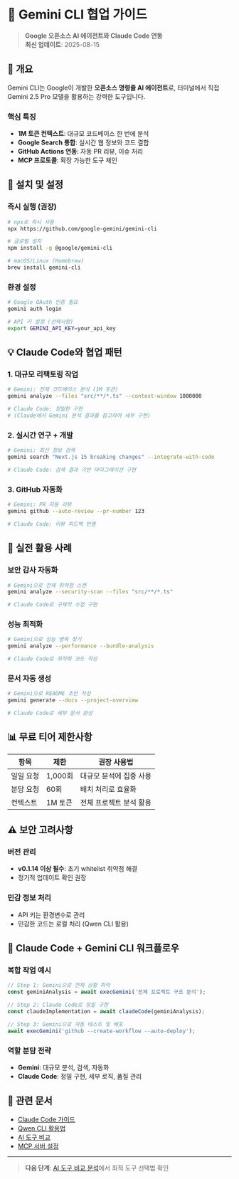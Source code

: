 # 🌟 Gemini CLI 협업 가이드

> **Google 오픈소스 AI 에이전트와 Claude Code 연동**  
> **최신 업데이트**: 2025-08-15

## 📌 개요

Gemini CLI는 Google이 개발한 **오픈소스 명령줄 AI 에이전트**로, 터미널에서 직접 Gemini 2.5 Pro 모델을 활용하는 강력한 도구입니다.

### 핵심 특징

- **1M 토큰 컨텍스트**: 대규모 코드베이스 한 번에 분석
- **Google Search 통합**: 실시간 웹 정보와 코드 결합
- **GitHub Actions 연동**: 자동 PR 리뷰, 이슈 처리
- **MCP 프로토콜**: 확장 가능한 도구 체인

## 🚀 설치 및 설정

### 즉시 실행 (권장)

```bash
# npx로 즉시 사용
npx https://github.com/google-gemini/gemini-cli

# 글로벌 설치
npm install -g @google/gemini-cli

# macOS/Linux (Homebrew)
brew install gemini-cli
```

### 환경 설정

```bash
# Google OAuth 인증 필요
gemini auth login

# API 키 설정 (선택사항)
export GEMINI_API_KEY=your_api_key
```

## 💡 Claude Code와 협업 패턴

### 1. 대규모 리팩토링 작업

```bash
# Gemini: 전체 코드베이스 분석 (1M 토큰)
gemini analyze --files "src/**/*.ts" --context-window 1000000

# Claude Code: 정밀한 구현
# (Claude에서 Gemini 분석 결과를 참고하여 세부 구현)
```

### 2. 실시간 연구 + 개발

```bash
# Gemini: 최신 정보 검색
gemini search "Next.js 15 breaking changes" --integrate-with-code

# Claude Code: 검색 결과 기반 마이그레이션 구현
```

### 3. GitHub 자동화

```bash
# Gemini: PR 자동 리뷰
gemini github --auto-review --pr-number 123

# Claude Code: 리뷰 피드백 반영
```

## 🔧 실전 활용 사례

### 보안 감사 자동화

```bash
# Gemini으로 전체 취약점 스캔
gemini analyze --security-scan --files "src/**/*.ts"

# Claude Code로 구체적 수정 구현
```

### 성능 최적화

```bash
# Gemini으로 성능 병목 찾기
gemini analyze --performance --bundle-analysis

# Claude Code로 최적화 코드 작성
```

### 문서 자동 생성

```bash
# Gemini으로 README 초안 작성
gemini generate --docs --project-overview

# Claude Code로 세부 문서 완성
```

## 📊 무료 티어 제한사항

| 항목      | 제한    | 권장 사용법             |
| --------- | ------- | ----------------------- |
| 일일 요청 | 1,000회 | 대규모 분석에 집중 사용 |
| 분당 요청 | 60회    | 배치 처리로 효율화      |
| 컨텍스트  | 1M 토큰 | 전체 프로젝트 분석 활용 |

## ⚠️ 보안 고려사항

### 버전 관리

- **v0.1.14 이상 필수**: 초기 whitelist 취약점 해결
- 정기적 업데이트 확인 권장

### 민감 정보 처리

- API 키는 환경변수로 관리
- 민감한 코드는 로컬 처리 (Qwen CLI 활용)

## 🤝 Claude Code + Gemini CLI 워크플로우

### 복합 작업 예시

```typescript
// Step 1: Gemini으로 전체 상황 파악
const geminiAnalysis = await execGemini('전체 프로젝트 구조 분석');

// Step 2: Claude Code로 정밀 구현
const claudeImplementation = await claudeCode(geminiAnalysis);

// Step 3: Gemini으로 자동 테스트 및 배포
await execGemini('github --create-workflow --auto-deploy');
```

### 역할 분담 전략

- **Gemini**: 대규모 분석, 검색, 자동화
- **Claude Code**: 정밀 구현, 세부 로직, 품질 관리

## 🔗 관련 문서

- [Claude Code 가이드](../claude/sub-agents-comprehensive-guide.md)
- [Qwen CLI 활용법](./qwen-cli-guide.md)
- [AI 도구 비교](./ai-tools-comparison.md)
- [MCP 서버 설정](../MCP-SETUP-GUIDE.md)

---

> **다음 단계**: [AI 도구 비교 분석](./ai-tools-comparison.md)에서 최적 도구 선택법 확인
